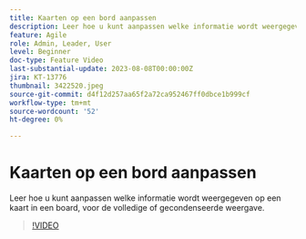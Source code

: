 ```yaml
---
title: Kaarten op een bord aanpassen
description: Leer hoe u kunt aanpassen welke informatie wordt weergegeven op een kaart in een board, voor de volledige of gecondenseerde weergave.
feature: Agile
role: Admin, Leader, User
level: Beginner
doc-type: Feature Video
last-substantial-update: 2023-08-08T00:00:00Z
jira: KT-13776
thumbnail: 3422520.jpeg
source-git-commit: d4f12d257aa65f2a72ca952467ff0dbce1b999cf
workflow-type: tm+mt
source-wordcount: '52'
ht-degree: 0%

---
```



# Kaarten op een bord aanpassen

Leer hoe u kunt aanpassen welke informatie wordt weergegeven op een kaart in een board, voor de volledige of gecondenseerde weergave.

>[!VIDEO](https://video.tv.adobe.com/v/3422520/?learn=on)
